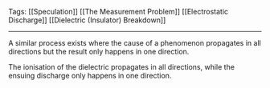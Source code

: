 Tags: [[Speculation]] [[The Measurement Problem]] [[Electrostatic Discharge]] [[Dielectric (Insulator) Breakdown]]
___
A similar process exists where the cause of a phenomenon propagates in all directions but the result only happens in one direction. 

The ionisation of the dielectric propagates in all directions, while the ensuing discharge only happens in one direction. 